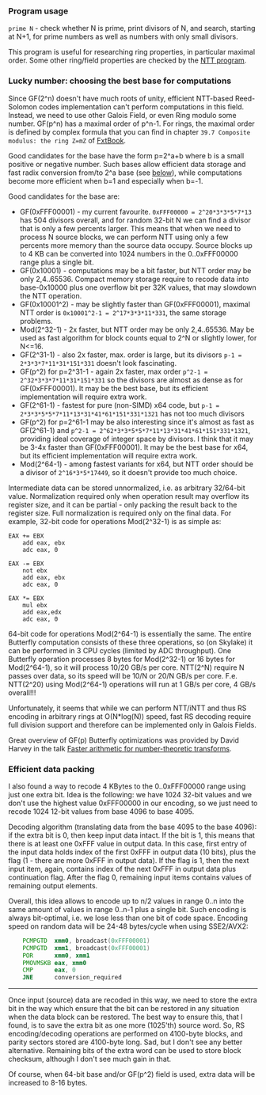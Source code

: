 
### Program usage

`prime N` - check whether N is prime, print divisors of N, and search, starting at N+1, for prime numbers as well as numbers with only small divisors.

This program is useful for researching ring properties, in particular maximal order. Some other ring/field properties are checked by the [NTT program](NTT.md).


### Lucky number: choosing the best base for computations

Since GF(2^n) doesn't have much roots of unity, efficient NTT-based Reed-Solomon codes implementation can't perform computations in this field.
Instead, we need to use other Galois Field, or even Ring modulo some number. GF(p^n) has a maximal order of p^n-1.
For rings, the maximal order is defined by complex formula that you can find in chapter `39.7 Composite modulus: the ring Z=mZ` of [FxtBook](http://www.jjj.de/fxt/fxtbook.pdf).

Good candidates for the base have the form p=2^a+b where b is a small positive or negative number.
Such bases allow efficient data storage and fast radix conversion from/to 2^a base (see [below](#data-packing)),
while computations become more efficient when b=1 and especially when b=-1.

Good candidates for the base are:
- GF(0xFFF00001) - my current favourite. `0xFFF00000 = 2^20*3*3*5*7*13` has 504 divisors overall, and for random 32-bit N we can find a divisor that is only a few percents larger.
This means that when we need to process N source blocks, we can perform NTT using only a few percents more memory than the source data occupy. Source blocks up to 4 KB
can be converted into 1024 numbers in the 0..0xFFF00000 range plus a single bit.
- GF(0x10001) - computations may be a bit faster, but NTT order may be only 2,4..65536.
Compact memory storage require to recode data into base-0x10000 plus one overflow bit per 32K values, that may slowdown the NTT operation.
- GF(0x10001^2) - may be slightly faster than GF(0xFFF00001), maximal NTT order is `0x10001^2-1 = 2^17*3*3*11*331`, the same storage problems.
- Mod(2^32-1) - 2x faster, but NTT order may be only 2,4..65536. May be used as fast algorithm for block counts equal to 2^N or slightly lower, for N<=16.
- GF(2^31-1) - also 2x faster, max. order is large, but its divisors `p-1 = 2*3*3*7*11*31*151*331` doesn't look fascinating.
- GF(p^2) for p=2^31-1 - again 2x faster, max order `p^2-1 = 2^32*3*3*7*11*31*151*331` so the divisors are almost as dense as for GF(0xFFF00001).
It may be the best base, but its efficient implementation will require extra work.
- GF(2^61-1) - fastest for pure (non-SIMD) x64 code, but `p-1 = 2*3*3*5*5*7*11*13*31*41*61*151*331*1321` has not too much divisors
- GF(p^2) for p=2^61-1 may be also interesting since it's almost as fast as GF(2^61-1) and `p^2-1 = 2^62*3*3*5*5*7*11*13*31*41*61*151*331*1321`,
providing ideal coverage of integer space by divisors. I think that it may be 3-4x faster than GF(0xFFF00001).
It may be the best base for x64, but its efficient implementation will require extra work.
- Mod(2^64-1) - among fastest variants for x64, but NTT order should be a divisor of `2^16*3*5*17449`, so it doesn't provide too much choice.

Intermediate data can be stored unnormalized, i.e. as arbitrary 32/64-bit value.
Normalization required only when operation result may overflow its register size, and it can be partial - only packing the result back to the register size.
Full normalization is required only on the final data.
For example, 32-bit code for operations Mod(2^32-1) is as simple as:

```
EAX += EBX
    add eax, ebx
    adc eax, 0

EAX -= EBX
    not ebx
    add eax, ebx
    adc eax, 0

EAX *= EBX
    mul ebx
    add eax,edx
    adc eax, 0
```

64-bit code for operations Mod(2^64-1) is essentially the same.
The entire Butterfly computation consists of these three operations, so (on Skylake) it can be performed in 3 CPU cycles (limited by ADC throughput).
One Butterfly operation processes 8 bytes for Mod(2^32-1) or 16 bytes for Mod(2^64-1), so it will process 10/20 GB/s per core.
NTT(2^N) require N passes over data, so its speed will be 10/N or 20/N GB/s per core.
F.e. NTT(2^20) using Mod(2^64-1) operations will run at 1 GB/s per core, 4 GB/s overall!!!

Unfortunately, it seems that while we can perform NTT/iNTT and thus RS encoding in arbitrary rings at O(N*log(N)) speed,
fast RS decoding require full division support and therefore can be implemented only in Galois Fields.

Great overview of GF(p) Butterfly optimizations was provided by David Harvey in the talk
[Faster arithmetic for number-theoretic transforms](http://web.maths.unsw.edu.au/~davidharvey/talks/fastntt-2-talk.pdf).


<a name="data-packing"/>

### Efficient data packing

I also found a way to recode 4 KBytes to the 0..0xFFF00000 range using just one extra bit.
Idea is the following: we have 1024 32-bit values and we don't use the highest value 0xFFF00000 in our encoding,
so we just need to recode 1024 12-bit values from base 4096 to base 4095.

Decoding algorithm (translating data from the base 4095 to the base 4096): if the extra bit is 0, then keep input data intact.
If the bit is 1, this means that there is at least one 0xFFF value in output data.
In this case, first entry of the input data holds index of the first 0xFFF in output data (10 bits), plus the flag (1 - there are more 0xFFF in output data).
If the flag is 1, then the next input item, again, contains index of the next 0xFFF in output data plus continuation flag.
After the flag 0, remaining input items contains values of remaining output elements.

Overall, this idea allows to encode up to n/2 values in range 0..n into the same amount of values in range 0..n-1 plus a single bit.
Such encoding is always bit-optimal, i.e. we lose less than one bit of code space.
Encoding speed on random data will be 24-48 bytes/cycle when using SSE2/AVX2:

```asm
    PCMPGTD  xmm0, broadcast(0xFFF00001)
    PCMPGTD  xmm1, broadcast(0xFFF00001)
    POR      xmm0, xmm1
    PMOVMSKB eax, xmm0
    CMP      eax, 0
    JNE      conversion_required
```

---

Once input (source) data are recoded in this way, we need to store the extra bit in the way which ensure that the bit can be restored
in any situation when the data block can be restored. The best way to ensure this, that I found, is to save the extra bit as one more (1025'th) source word.
So, RS encoding/decoding operations are performed on 4100-byte blocks, and parity sectors stored are 4100-byte long. Sad, but I don't see any better alternative.
Remaining bits of the extra word can be used to store block checksum, although I don't see much gain in that.

Of course, when 64-bit base and/or GF(p^2) field is used, extra data will be increased to 8-16 bytes.
